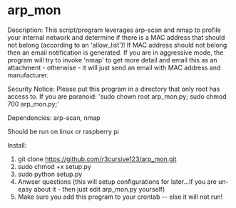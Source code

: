 # arp_mon

Description: This script/program leverages arp-scan and nmap to profile your internal network and determine if there is a MAC address that should not belong (according to an 'allow_list')! 
If MAC address should not belong then an email notification is generated. 
If you are in aggressive mode,  the program will try to invoke 'nmap' to get more detail and email this as an attachment - 
otherwise - it will just send an email with MAC address and manufacturer.

Security Notice: Please put this program in a directory that only root has access to. If you are paranoid: 'sudo chown root arp_mon.py; sudo chmod 700 arp_mon.py;'

Dependencies: arp-scan, nmap

Should be run on linux or raspberry pi

Install:
1. git clone https://github.com/r3cursive123/arp_mon.git
2. sudo chmod +x setup.py
3. sudo python setup.py
4. Anwser questions (this will setup configurations for later...if you are un-easy about it - then just edit arp_mon.py yourself)
5. Make sure you add this program to your crontab -- else it will not run! 
